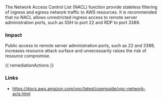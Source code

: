 
The Network Access Control List (NACL) function provide stateless filtering of ingress and
egress network traffic to AWS resources. It is recommended that no NACL allows
unrestricted ingress access to remote server administration ports, such as SSH to port 22
and RDP to port 3389.

### Impact
Public access to remote server administration ports, such as 22 and 3389, increases resource attack surface and unnecessarily raises the risk of resource compromise.

<!-- DO NOT CHANGE -->
{{ remediationActions }}

### Links
- https://docs.aws.amazon.com/vpc/latest/userguide/vpc-network-acls.html


